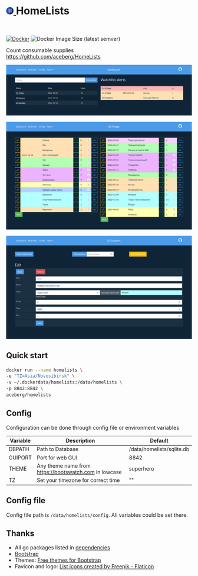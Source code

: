 <h1><a href="https://github.com/aceberg/HomeLists">
    <img src="https://raw.githubusercontent.com/aceberg/HomeLists/main/assets/logo.png" width="20" />
</a>HomeLists</h1>
<br/>

[![Docker](https://github.com/aceberg/HomeLists/actions/workflows/main-docker-all.yml/badge.svg)](https://github.com/aceberg/HomeLists/actions/workflows/main-docker-all.yml)
![Docker Image Size (latest semver)](https://img.shields.io/docker/image-size/aceberg/homelists)

Count consumable supplies    
https://github.com/aceberg/HomeLists


![Screenshot1](https://raw.githubusercontent.com/aceberg/HomeLists/main/assets/Screenshot%202022-11-07%20at%2022-26-22%20Home%20Lists%20-%20Dashboard.png)

![Screenshot2](https://raw.githubusercontent.com/aceberg/HomeLists/main/assets/Screenshot%202022-11-07%20at%2022-24-17%20Home%20Lists%20-%2001-Fridge.png)

![Screenshot3](https://raw.githubusercontent.com/aceberg/HomeLists/main/assets/Screenshot%202022-11-07%20at%2022-27-15%20Home%20Lists%20-%2003-Supplies.png)

## Quick start

```sh
docker run --name homelists \
-e "TZ=Asia/Novosibirsk" \
-v ~/.dockerdata/homelists:/data/homelists \
-p 8842:8842 \
aceberg/homelists
```

## Config


Configuration can be done through config file or environment variables

| Variable  | Description | Default |
| --------  | ----------- | ------- |
| DBPATH    | Path to Database | /data/homelists/sqlite.db |
| GUIPORT   | Port for web GUI | 8842 |
| THEME | Any theme name from https://bootswatch.com in lowcase | superhero |
| TZ | Set your timezone for correct time | "" |

## Config file

Config file path is `/data/homelists/config`. All variables could be set there.

## Thanks
- All go packages listed in [dependencies](https://github.com/aceberg/go-homelists/network/dependencies)
- [Bootstrap](https://getbootstrap.com/)
- Themes: [Free themes for Bootstrap](https://bootswatch.com)
- Favicon and logo: [List icons created by Freepik - Flaticon](https://www.flaticon.com/free-icon/list_3039383?related_id=3039383&origin=search)